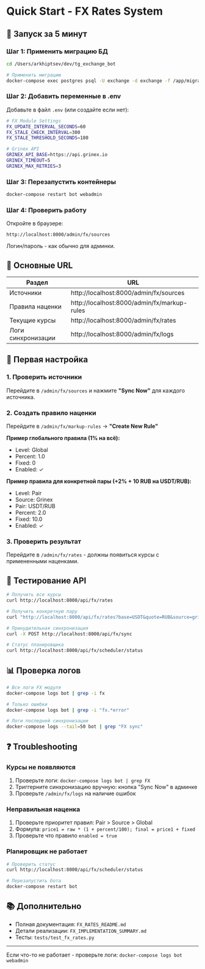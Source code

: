 # Quick Start - FX Rates System

## 🚀 Запуск за 5 минут

### Шаг 1: Применить миграцию БД

```bash
cd /Users/arkhiptsev/dev/tg_exchange_bot

# Применить миграцию
docker-compose exec postgres psql -U exchange -d exchange -f /app/migrations/004_fx_rates_system.sql
```

### Шаг 2: Добавить переменные в .env

Добавьте в файл `.env` (или создайте если нет):

```bash
# FX Module Settings
FX_UPDATE_INTERVAL_SECONDS=60
FX_STALE_CHECK_INTERVAL=300
FX_STALE_THRESHOLD_SECONDS=180

# Grinex API
GRINEX_API_BASE=https://api.grinex.io
GRINEX_TIMEOUT=5
GRINEX_MAX_RETRIES=3
```

### Шаг 3: Перезапустить контейнеры

```bash
docker-compose restart bot webadmin
```

### Шаг 4: Проверить работу

Откройте в браузере:

```
http://localhost:8000/admin/fx/sources
```

Логин/пароль - как обычно для админки.

## 📍 Основные URL

| Раздел | URL |
|--------|-----|
| Источники | http://localhost:8000/admin/fx/sources |
| Правила наценки | http://localhost:8000/admin/fx/markup-rules |
| Текущие курсы | http://localhost:8000/admin/fx/rates |
| Логи синхронизации | http://localhost:8000/admin/fx/logs |

## 🔧 Первая настройка

### 1. Проверить источники

Перейдите в `/admin/fx/sources` и нажмите **"Sync Now"** для каждого источника.

### 2. Создать правило наценки

Перейдите в `/admin/fx/markup-rules` → **"Create New Rule"**

**Пример глобального правила (1% на всё):**
- Level: Global
- Percent: 1.0
- Fixed: 0
- Enabled: ✓

**Пример правила для конкретной пары (+2% + 10 RUB на USDT/RUB):**
- Level: Pair
- Source: Grinex
- Pair: USDT/RUB
- Percent: 2.0
- Fixed: 10.0
- Enabled: ✓

### 3. Проверить результат

Перейдите в `/admin/fx/rates` - должны появиться курсы с примененными наценками.

## 🧪 Тестирование API

```bash
# Получить все курсы
curl http://localhost:8000/api/fx/rates

# Получить конкретную пару
curl "http://localhost:8000/api/fx/rates?base=USDT&quote=RUB&source=grinex"

# Принудительная синхронизация
curl -X POST http://localhost:8000/api/fx/sync

# Статус планировщика
curl http://localhost:8000/api/fx/scheduler/status
```

## 📊 Проверка логов

```bash
# Все логи FX модуля
docker-compose logs bot | grep -i fx

# Только ошибки
docker-compose logs bot | grep -i "fx.*error"

# Логи последней синхронизации
docker-compose logs --tail=50 bot | grep "FX sync"
```

## ❓ Troubleshooting

### Курсы не появляются

1. Проверьте логи: `docker-compose logs bot | grep FX`
2. Триггерните синхронизацию вручную: кнопка "Sync Now" в админке
3. Проверьте `/admin/fx/logs` на наличие ошибок

### Неправильная наценка

1. Проверьте приоритет правил: Pair > Source > Global
2. Формула: `price1 = raw * (1 + percent/100); final = price1 + fixed`
3. Проверьте что правило `enabled = true`

### Planировщик не работает

```bash
# Проверить статус
curl http://localhost:8000/api/fx/scheduler/status

# Перезапустить бота
docker-compose restart bot
```

## 📚 Дополнительно

- Полная документация: `FX_RATES_README.md`
- Детали реализации: `FX_IMPLEMENTATION_SUMMARY.md`
- Тесты: `tests/test_fx_rates.py`

---

Если что-то не работает - проверьте логи: `docker-compose logs bot webadmin`

